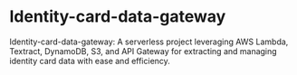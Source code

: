 # Identity-card-data-gateway
Identity-card-data-gateway: A serverless project leveraging AWS Lambda, Textract, DynamoDB, S3, and API Gateway for extracting and managing identity card data with ease and efficiency.
